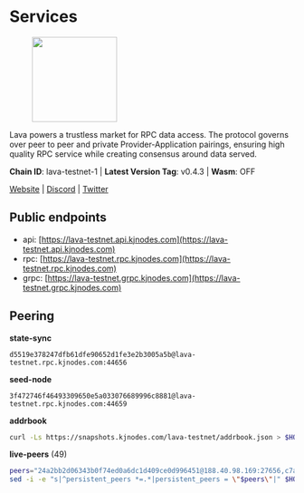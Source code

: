 # Services

<figure><img src="https://raw.githubusercontent.com/kj89/testnet_manuals/main/pingpub/logos/lava.png" width="150" alt=""><figcaption></figcaption></figure>

Lava powers a trustless market for RPC data access. The protocol  governs over peer to peer and private Provider-Application pairings,  ensuring high quality RPC service while creating consensus around data served.

**Chain ID**: lava-testnet-1 | **Latest Version Tag**: v0.4.3 | **Wasm**: OFF

[Website](https://lavanet.xyz) | [Discord](https://discord.com/invite/Tbk5NxTCdA) | [Twitter](https://twitter.com/lavanetxyz)


## Public endpoints

* api: [https://lava-testnet.api.kjnodes.com](https://lava-testnet.api.kjnodes.com)
* rpc: [https://lava-testnet.rpc.kjnodes.com](https://lava-testnet.rpc.kjnodes.com)
* grpc: [https://lava-testnet.grpc.kjnodes.com](https://lava-testnet.grpc.kjnodes.com)

## Peering

**state-sync**

```text
d5519e378247dfb61dfe90652d1fe3e2b3005a5b@lava-testnet.rpc.kjnodes.com:44656
```

**seed-node**

```text
3f472746f46493309650e5a033076689996c8881@lava-testnet.rpc.kjnodes.com:44659
```

**addrbook**
```bash
curl -Ls https://snapshots.kjnodes.com/lava-testnet/addrbook.json > $HOME/.lava/config/addrbook.json
```

**live-peers** (49)
```bash
peers="24a2bb2d06343b0f74ed0a6dc1d409ce0d996451@188.40.98.169:27656,c7a4b123d86576a83fbd9ba673fd5e1326cc9b36@154.26.139.253:15656,d5519e378247dfb61dfe90652d1fe3e2b3005a5b@65.109.68.190:44656,ce67e9671e7212695a0a7ba27fb0c723ea6ccff0@35.225.146.131:26656,3c47fd1662bcb17a4713c23e41d7b25e34478b8e@103.19.25.157:26672,afc25b4b9f88c5af73c221475c47ba4c1cce4ae7@34.27.247.0:26656,18432dbb1238c416053bcbbc7b85b5f1258010a0@193.34.212.34:11134,b4c682261a1d6114e00a32bef17bd43398c7496c@164.92.241.245:26656,bb8c8cea499a1fa7e97922b5a9882c2360c6575a@176.103.222.21:26656,3a445bfdbe2d0c8ee82461633aa3af31bc2b4dc0@3.252.219.158:26656,d1730b774b7c1d52dd9f6ae874a56de958aa147e@65.109.15.19:26656,15acccfd86840a2074c22027db107c1609182daa@185.244.181.109:36656,eb7832932626c1c636d16e0beb49e0e4498fbd5e@65.108.231.124:20656,f9f49cc8ffbdee85fb8a9551f644f5554a610ebe@91.107.137.90:26656,0e9062ed560ce78eba346f1d73ae3ca9eeea5985@142.132.248.253:24656,799077b3a3b52094ab3ca19b6a7ecab89c50cb61@185.144.99.97:26656,a224f9703f714593974848dd23ed78688ba600a9@34.244.28.46:26656,3f0eb55b386427af17829b8ec98fd367a2fc469f@135.181.183.93:11656,3ff6cf46370e258b691579b7a04e2ea417ed3654@194.60.87.85:26656,e593c7a9ca61f5616119d6beb5bd8ef5dd28d62d@34.246.190.1:26656,4b0b69e769d303412a5daaa6cc261165c9b92625@75.119.144.1:26656,125935f63c123b6891b014ffc071fbf781270771@23.88.74.54:11656,887df0564ab6ab74d18c9ae61e6afe6284c04b68@34.235.116.70:26656,186bd321a742e88cce82425af3964b940ac59e07@207.180.218.54:26656,2031e65ee8a13e57d922a14d28d67be0ada21a95@3.252.208.167:26656,7022dbc496c5cc645df6a44f792b40aa150844a3@62.141.44.209:38656,525696e557db51c4d5f5bca1d7152753c7426c2e@34.192.150.110:26656,4e62e384c639c79eb1c4ca0ab231d0d19d3f6a4f@88.210.13.139:26656,0561fed6e88f2167979e379436529861527d859d@65.109.92.148:61256,22bd49cb251e649816d2cb6f24897dd2b4602dc4@149.102.157.34:26656,72aabf4950afe5f2514cff8dc6c2c56600e7ed03@34.251.254.15:26656,5a625c0abd676240fa7eeef5a790582e0aeba06e@109.107.172.202:26656,377370216f2c003b9d00118ec5373ed21f13aab3@185.16.39.19:35656,bbdb9ebdcc2ea89eca1091da8e54da0045373817@65.108.42.97:26656,433be6210ad6350bebebad68ec50d3e0d90cb305@217.13.223.167:60856,5c2a752c9b1952dbed075c56c600c3a79b58c395@185.16.39.172:27066,29363a9673ba0f48f640d1260731a73e2058aab8@62.3.12.128:26656,97a7c2941a5875ce518f4775b841ff3b888c82d4@65.108.129.104:21656,7e68edc23e6c716b3248099dd1f03810a57975ef@65.109.92.150:34656,0adbe1e790b58d19cc53a9839059a95d7d5d7aba@65.109.70.23:19956,ec8065014ed4814b12c884ed528b96f281104528@65.21.131.215:26686,8a089094624f27698f365402a059b8b810532805@207.180.229.129:26656,48550e0de9e2ba9754734e9c677f965440c6bfaf@183.182.125.15:26656,47a18d7c304896a8afe245fa15920523c5b910a4@86.48.1.143:26656,8d7df5eb69f080a324b96bbd604ef49884406b46@38.242.136.251:26656,2bc1f48e0e49eff8119e43f143da9ab04b20cd69@65.108.82.213:26656,c5c98017339ce6d4d5d2a4fd0fb1aaeb966ef0f7@65.108.124.57:36656,60be50fae1525143ea9226eff17830c4a474af6c@154.53.39.80:26656,4877ad7cf06e277399808d8130a8f25a780a52b0@207.148.122.124:26656"
sed -i -e "s|^persistent_peers *=.*|persistent_peers = \"$peers\"|" $HOME/.lava/config/config.toml
```
